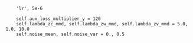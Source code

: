         'lr', 5e-6

        self.aux_loss_multiplier_y = 120
        self.lambda_zc_mmd, self.lambda_zw_mmd, self.lambda_zv_mmd = 5.0, 1.0, 10.0
        self.noise_mean, self.noise_var = 0., 0.5